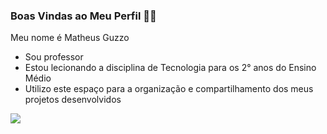 ### Boas Vindas ao Meu Perfil 👨‍🏫

Meu nome é Matheus Guzzo

- Sou professor
- Estou lecionando a disciplina de Tecnologia para os 2° anos do Ensino Médio
- Utilizo este espaço para a organização e compartilhamento dos meus projetos desenvolvidos

![](https://media1.tenor.com/m/qoQR5YOo06IAAAAd/byuntear-tulla.gif )
